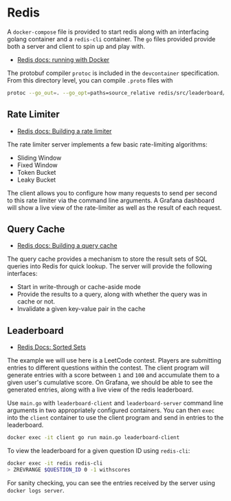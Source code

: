 # Redis

A `docker-compose` file is provided to start redis along with an interfacing golang container and a `redis-cli` container. The `go` files provided provide both a server and client to spin up and play with.

- [Redis docs: running with Docker](https://redis.io/docs/latest/operate/oss_and_stack/install/install-stack/docker/)

The protobuf compiler `protoc` is included in the `devcontainer` specification. From this directory level, you can compile `.proto` files with

```bash
protoc --go_out=. --go_opt=paths=source_relative redis/src/leaderboard/proto/submission.proto
```

## Rate Limiter

- [Redis docs: Building a rate limiter](https://redis.io/learn/howtos/ratelimiting)

The rate limiter server implements a few basic rate-limiting algorithms:

- Sliding Window
- Fixed Window
- Token Bucket
- Leaky Bucket

The client allows you to configure how many requests to send per second to this rate limiter via the command line arguments. A Grafana dashboard will show a live view of the rate-limiter as well as the result of each request.

## Query Cache

- [Redis docs: Building a query cache](https://redis.io/learn/howtos/solutions/microservices/caching)

The query cache provides a mechanism to store the result sets of SQL queries into Redis for quick lookup. The server will provide the following interfaces:

- Start in write-through or cache-aside mode
- Provide the results to a query, along with whether the query was in cache or not.
- Invalidate a given key-value pair in the cache

## Leaderboard

- [Redis Docs: Sorted Sets](https://redis.io/docs/latest/develop/data-types/sorted-sets/)

The example we will use here is a LeetCode contest. Players are submitting entries to different questions within the contest. The client program will generate entries with a score between `1` and `100` and accumulate them to a given user's cumulative score. On Grafana, we should be able to see the generated entries, along with a live view of the redis leaderboard.

Use `main.go` with `leaderboard-client` and `leaderboard-server` command line arguments in two appropriately configured containers. You can then `exec` into the `client` container to use the client program and send in entries to the leaderboard.

```bash
docker exec -it client go run main.go leaderboard-client
```

To view the leaderboard for a given question ID using `redis-cli`:

```bash
docker exec -it redis redis-cli
> ZREVRANGE $QUESTION_ID 0 -1 withscores
```

For sanity checking, you can see the entries received by the server using `docker logs server`.

